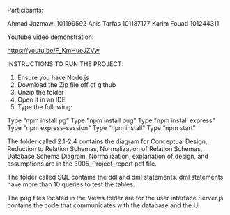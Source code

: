 Participants: 

Ahmad Jazmawi  101199592
Anis Tarfas 101187177 
Karim Fouad 101244311


Youtube video demonstration: 

https://youtu.be/F_KmHueJZVw

INSTRUCTIONS TO RUN THE PROJECT:

1. Ensure you have Node.js
2. Download the Zip file off of github
3. Unzip the folder
4. Open it in an IDE
5. Type the following:

Type “npm install pg”
Type "npm install pug"
Type "npm install express"
Type "npm express-session"
Type “npm install”
Type “npm start”



The folder called 2.1-2.4 contains the diagram for Conceptual Design, Reduction to Relation Schemas, Normalization of Relation Schemas, Database Schema Diagram. Normalization, explanation of design, and assumptions are in the 3005_Project_report pdf file.

The folder called SQL contains the ddl and dml statements. dml statements have more than 10 queries to test the tables.


The pug files located in the Views folder are for the user interface
Server.js contains the code that communicates with the database and the UI


